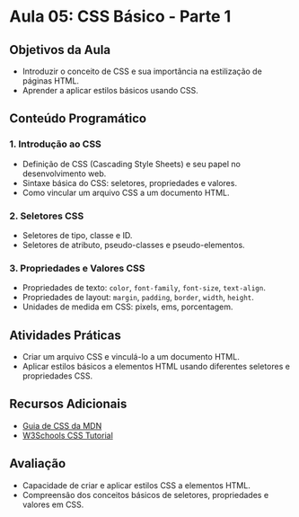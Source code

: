 # Aula 05: CSS Básico - Parte 1

## Objetivos da Aula

- Introduzir o conceito de CSS e sua importância na estilização de páginas HTML.
- Aprender a aplicar estilos básicos usando CSS.

## Conteúdo Programático

### 1. Introdução ao CSS

- Definição de CSS (Cascading Style Sheets) e seu papel no desenvolvimento web.
- Sintaxe básica do CSS: seletores, propriedades e valores.
- Como vincular um arquivo CSS a um documento HTML.

### 2. Seletores CSS

- Seletores de tipo, classe e ID.
- Seletores de atributo, pseudo-classes e pseudo-elementos.

### 3. Propriedades e Valores CSS

- Propriedades de texto: `color`, `font-family`, `font-size`, `text-align`.
- Propriedades de layout: `margin`, `padding`, `border`, `width`, `height`.
- Unidades de medida em CSS: pixels, ems, porcentagem.

## Atividades Práticas

- Criar um arquivo CSS e vinculá-lo a um documento HTML.
- Aplicar estilos básicos a elementos HTML usando diferentes seletores e propriedades CSS.

## Recursos Adicionais

- [Guia de CSS da MDN](https://developer.mozilla.org/en-US/docs/Web/CSS)
- [W3Schools CSS Tutorial](https://www.w3schools.com/css/)

## Avaliação

- Capacidade de criar e aplicar estilos CSS a elementos HTML.
- Compreensão dos conceitos básicos de seletores, propriedades e valores em CSS.
